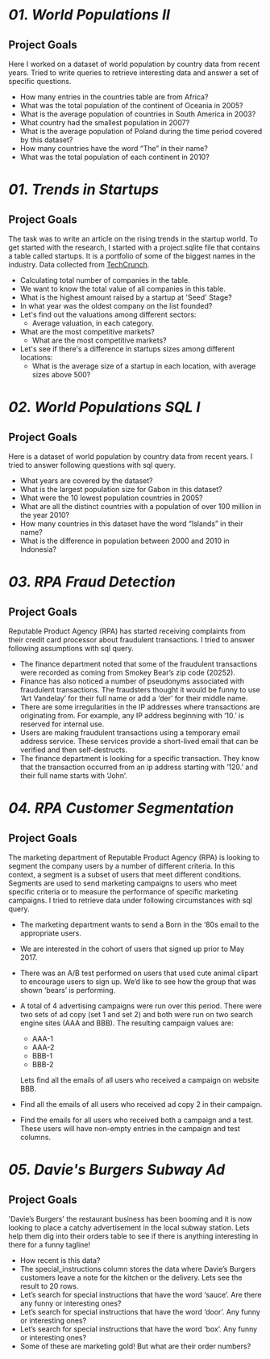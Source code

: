# *01. World Populations II*


## Project Goals
   Here I worked on a dataset of world population by country data from recent years. Tried to write queries to retrieve interesting data and answer a set of specific questions.
   
   - How many entries in the countries table are from Africa?
   - What was the total population of the continent of Oceania in 2005?
   - What is the average population of countries in South America in 2003?
   - What country had the smallest population in 2007?
   - What is the average population of Poland during the time period covered by this dataset?
   - How many countries have the word “The” in their name?
   - What was the total population of each continent in 2010?



# *01. Trends in Startups*


## Project Goals
   The task was to write an article on the rising trends in the startup world. To get started with the research, I started with a project.sqlite file that contains a table called startups. It is a portfolio of some of the biggest names in the industry. Data collected from [TechCrunch](https://techcrunch.com/).
   
   - Calculating total number of companies in the table.
   - We want to know the total value of all companies in this table.
   - What is the highest amount raised by a startup at 'Seed' Stage?
   - In what year was the oldest company on the list founded?
   - Let's find out the valuations among different sectors:
      - Average valuation, in each category.
   - What are the most competitive markets?
      - What are the most competitive markets?
   - Let's see if there's a difference in startups sizes among different locations:
      - What is the average size of a startup in each location, with average sizes above 500?
   
   

# *02. World Populations SQL I*


## Project Goals
   Here is a dataset of world population by country data from recent years. I tried to answer following questions with sql query.
   
   - What years are covered by the dataset?
   - What is the largest population size for Gabon in this dataset?
   - What were the 10 lowest population countries in 2005?
   - What are all the distinct countries with a population of over 100 million in the year 2010?
   - How many countries in this dataset have the word “Islands” in their name?
   - What is the difference in population between 2000 and 2010 in Indonesia?



# *03. RPA Fraud Detection*


## Project Goals
   Reputable Product Agency (RPA) has started receiving complaints from their credit card processor about fraudulent transactions.
   I tried to answer following assumptions with sql query.
   
   - The finance department noted that some of the fraudulent transactions were recorded as coming from Smokey Bear’s zip code (20252).
   - Finance has also noticed a number of pseudonyms associated with fraudulent transactions.
     The fraudsters thought it would be funny to use ‘Art Vandelay’ for their full name or add a ‘der’ for their middle name.
   - There are some irregularities in the IP addresses where transactions are originating from.
     For example, any IP address beginning with ‘10.’ is reserved for internal use.
   - Users are making fraudulent transactions using a temporary email address service. These services provide a short-lived email that can be verified and then self-destructs.
   - The finance department is looking for a specific transaction. They know that the transaction occurred from an ip address starting with ‘120.’ and their full name starts with ‘John’.



# *04. RPA Customer Segmentation*


## Project Goals
   The marketing department of Reputable Product Agency (RPA) is looking to segment the company users by a number of different criteria. In this context, a segment is a subset of users that meet different conditions. Segments are used to send marketing campaigns to users who meet specific criteria or to measure the performance of specific marketing campaigns. I tried to retrieve data under following circumstances with sql query.
   
   - The marketing department wants to send a Born in the ‘80s email to the appropriate users.
   - We are interested in the cohort of users that signed up prior to May 2017.
   - There was an A/B test performed on users that used cute animal clipart to encourage users to sign up. We’d like to see how the group that was shown ‘bears’ is performing.
   - A total of 4 advertising campaigns were run over this period. There were two sets of ad copy (set 1 and set 2) and both were run on two search engine sites (AAA and BBB). The resulting campaign values are:

     - AAA-1
     - AAA-2
     - BBB-1
     - BBB-2
     
     Lets find all the emails of all users who received a campaign on website BBB.
   - Find all the emails of all users who received ad copy 2 in their campaign.
   - Find the emails for all users who received both a campaign and a test. These users will have non-empty entries in the campaign and test columns.
   
   
   
# *05. Davie's Burgers Subway Ad*


## Project Goals
   'Davie’s Burgers' the restaurant business has been booming and it is now looking to place a catchy advertisement in the local subway station. Lets help them dig into their orders table to see if there is anything interesting in there for a funny tagline!
   
   - How recent is this data?
   - The special_instructions column stores the data where Davie’s Burgers customers leave a note for the kitchen or the delivery. Lets see the result to 20 rows.
   - Let’s search for special instructions that have the word ‘sauce’. Are there any funny or interesting ones?
   - Let’s search for special instructions that have the word ‘door’. Any funny or interesting ones?
   - Let’s search for special instructions that have the word ‘box’. Any funny or interesting ones?
   - Some of these are marketing gold! But what are their order numbers?
